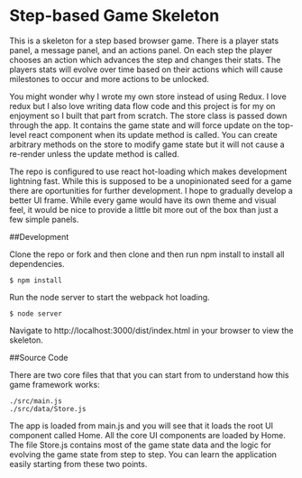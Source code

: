 # Step-based Game Skeleton
This is a skeleton for a step based browser game. There is a player stats panel, a message panel, and an actions panel. On each step the player chooses an action which advances the step and changes their stats. The players stats will evolve over time based on their actions which will cause milestones to occur and more actions to be unlocked.

You might wonder why I wrote my own store instead of using Redux. I love redux but I also love writing data flow code and this project is for my on enjoyment so I built that part from scratch. The store class is passed down through the app. It contains the game state and will force update on the top-level react component when its update method is called. You can create arbitrary methods on the store to modify game state but it will not cause a re-render unless the update method is called.

The repo is configured to use react hot-loading which makes development lightning fast. While this is supposed to be a unopinionated seed for a game there are oportunities for further development. I hope to gradually develop a better UI frame. While every game would have its own theme and visual feel, it would be nice to provide a little bit more out of the box than just a few simple panels.

##Development

Clone the repo or fork and then clone and then run npm install to install all dependencies.
```shell
$ npm install
```
Run the node server to start the webpack hot loading.
```shell
$ node server
```
Navigate to http://localhost:3000/dist/index.html in your browser to view the skeleton.

##Source Code

There are two core files that that you can start from to understand how this game framework works: 
```shell
./src/main.js
./src/data/Store.js
```
The app is loaded from main.js and you will see that it loads the root UI component called Home. All the core UI components are loaded by Home. The file Store.js contains most of the game state data and the logic for evolving the game state from step to step. You can learn the application easily starting from these two points.

